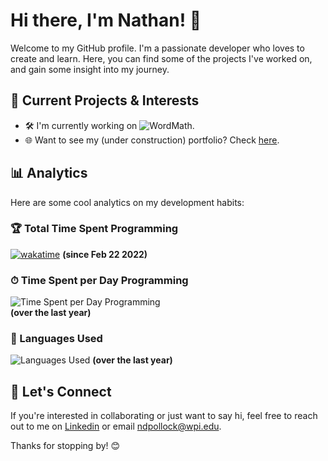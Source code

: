 # Hi there, I'm Nathan! 👋

Welcome to my GitHub profile. I'm a passionate developer who loves to create and learn. Here, you can find some of the projects I've worked on, and gain some insight into my journey.

## 🌱 Current Projects & Interests

- 🛠 I'm currently working on ![WordMath](https://github.com/npollock14/WordMath).
- 🌐 Want to see my (under construction) portfolio? Check [here](https://nathanpollock.com).

## 📊 Analytics

Here are some cool analytics on my development habits:

### 🏆 Total Time Spent Programming

[![wakatime](https://wakatime.com/badge/user/9e2b9f16-b802-4b37-95f2-492dbbff2784.svg)](https://wakatime.com/@9e2b9f16-b802-4b37-95f2-492dbbff2784)
**(since Feb 22 2022)**


### ⏱ Time Spent per Day Programming

![Time Spent per Day Programming](https://wakatime.com/share/@NathanP/3866909d-5aa6-4900-917b-715b4d87215c.svg)         
**(over the last year)**

### 🌈 Languages Used 

![Languages Used](https://wakatime.com/share/@NathanP/a8a55e0f-468f-4a73-a069-6e08bdc5ed36.svg)
**(over the last year)**

## 🤝 Let's Connect

If you're interested in collaborating or just want to say hi, feel free to reach out to me on [Linkedin](https://www.linkedin.com/in/nathanpollock14/) or email [ndpollock@wpi.edu](mailto:ndpollock@wpi.edu).

Thanks for stopping by! 😊
